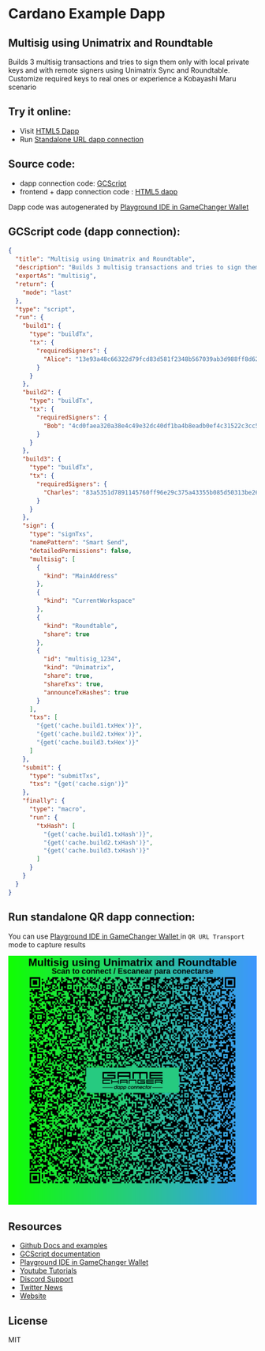 
# Cardano Example Dapp

## **Multisig using Unimatrix and Roundtable**

Builds 3 multisig transactions and tries to sign them only with local private keys and with remote signers using Unimatrix Sync and Roundtable. Customize required keys to real ones or experience a Kobayashi Maru scenario


## Try it online: 

-  Visit [HTML5 Dapp](https://gamechangerfinance.github.io/gamechanger.wallet/examples/Multisig%20using%20Unimatrix%20and%20Roundtable.html)
-  Run [Standalone URL dapp connection](https://beta-wallet.gamechanger.finance/api/2/run/1-H4sIAAAAAAAAA5VTTU_cMBD9K1YutBJCSZxPbgsXpAoJdal6QAhN7MmuRWJvbafNdrX_vePsAqEIJG6ZeW_85s1MdpFXvsPoPLoeOq-cWrHBKb1iP7TqwVs1MtCSfTeDlh4aYp5GEp2wauOV0VR3MahOOsZZ__SAt6AdiIC7qZqeQce8YYRq5tfYM6O7Lfuj_Jp1RkDHNlb9Bo_sEbeHmgmz2BtKhjK07k1ny60W_7V3xi4H502v_iJV_xqURXl4lOQtkpLR1IuxDMcNUl9aIAP2zTSwBbdW7BrswJxADVYZMks0Y_3CkdMng5S16AdL7ndRb2SYXgfOR_vTyG83ITwMKBCHidWEISXh60iYErcjMfwY0k-9Lg9WQ2rRKRGoCceaQ1aJouBpKsu6FbLiMq-SNuVZ1eRFGfMaGi7rqmrbShZpVVAU7ffU0CSUfk75wjREzISMW0DgaQy8wkxkNfJUiiyWbdJA1lQIsomxzQRP8jQVXIi8aJOZLv-c7uUabIdh1BWHnOeJLKs6SbK8LOK2rQtMa8HLHDLO87yJq1zmMU94g2lRyKwuy6PncC8z5RDejo6UNfR4A95j2F207MF6tkQtp6P2oDqUN2h75Vy43ei8hc7h6cviz-920aMiPv0uoPRCSovO0d6f05eDtaj9T2Mf3QZofzPs1U_kyCs15-2AgaLk7MAeEloscY51zwf_uuwYBGfHGLQmCUGpK7plPOb392HkFNxFuxX6LycCxBrPDid55scrHE--7untN2j6Icpf0Psw9KHplZ-PfUocBj_pv3oiLCWUUmWrNHTddlbag7Dm5e_xk5_3DRD4kYP3YT6D7-l09v8AJfzlaQ8FAAA)

## Source code:

- dapp connection code: [GCScript](Multisig%20using%20Unimatrix%20and%20Roundtable.gcscript)
- frontend + dapp connection code : [HTML5 dapp](Multisig%20using%20Unimatrix%20and%20Roundtable.html)

Dapp code was autogenerated by [Playground IDE in GameChanger Wallet ](https://beta-wallet.gamechanger.finance/playground)

## GCScript code (dapp connection):
```json
{
  "title": "Multisig using Unimatrix and Roundtable",
  "description": "Builds 3 multisig transactions and tries to sign them only with local private keys and with remote signers using Unimatrix Sync and Roundtable. Customize required keys to real ones or experience a Kobayashi Maru scenario",
  "exportAs": "multisig",
  "return": {
    "mode": "last"
  },
  "type": "script",
  "run": {
    "build1": {
      "type": "buildTx",
      "tx": {
        "requiredSigners": {
          "Alice": "13e93a48c66322d79fcd83d581f2348b567039ab3d988ff8d6286b3d"
        }
      }
    },
    "build2": {
      "type": "buildTx",
      "tx": {
        "requiredSigners": {
          "Bob": "4cd0faea320a38e4c49e32dc40df1ba4b8eadb0ef4c31522c3cc56f1"
        }
      }
    },
    "build3": {
      "type": "buildTx",
      "tx": {
        "requiredSigners": {
          "Charles": "83a5351d7891145760ff96e29c375a43355b085d50313be266d4977d"
        }
      }
    },
    "sign": {
      "type": "signTxs",
      "namePattern": "Smart Send",
      "detailedPermissions": false,
      "multisig": [
        {
          "kind": "MainAddress"
        },
        {
          "kind": "CurrentWorkspace"
        },
        {
          "kind": "Roundtable",
          "share": true
        },
        {
          "id": "multisig_1234",
          "kind": "Unimatrix",
          "share": true,
          "shareTxs": true,
          "announceTxHashes": true
        }
      ],
      "txs": [
        "{get('cache.build1.txHex')}",
        "{get('cache.build2.txHex')}",
        "{get('cache.build3.txHex')}"
      ]
    },
    "submit": {
      "type": "submitTxs",
      "txs": "{get('cache.sign')}"
    },
    "finally": {
      "type": "macro",
      "run": {
        "txHash": [
          "{get('cache.build1.txHash')}",
          "{get('cache.build2.txHash')}",
          "{get('cache.build3.txHash')}"
        ]
      }
    }
  }
}
```

## Run standalone QR dapp connection: 

You can use [Playground IDE in GameChanger Wallet ](https://beta-wallet.gamechanger.finance/playground) in `QR URL Transport` mode to capture results

[![This GCScript/URL is too large! make it shorter uploading parts to GCFS. Unable to generate QR code](Multisig%20using%20Unimatrix%20and%20Roundtable.png)](https://gamechangerfinance.github.io/gamechanger.wallet/examples/Multisig%20using%20Unimatrix%20and%20Roundtable.png)

## Resources
- [Github Docs and examples](https://github.com/GameChangerFinance/gamechanger.wallet/)
- [GCScript documentation](https://beta-wallet.gamechanger.finance/doc/api/v2/api.html)
- [Playground IDE in GameChanger Wallet ](https://beta-wallet.gamechanger.finance/playground)
- [Youtube Tutorials](https://www.youtube.com/@gamechanger.finance)
- [Discord Support](https://discord.gg/vpbfyRaDKG)
- [Twitter News](https://twitter.com/GameChangerOk)
- [Website](https://gamechanger.finance)

## License
MIT 
    
